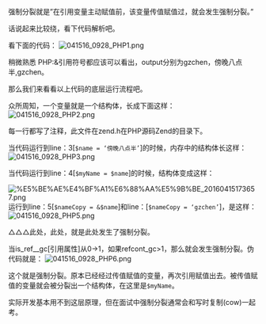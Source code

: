 强制分裂就是”在引用变量主动赋值前，该变量传值赋值过，就会发生强制分裂。”

话说起来比较绕，看下代码解析吧。

看下面的代码：
![041516_0928_PHP1.png](https://img.yluchao.cn/typora/3015537de1b0de3f3a31bdcebac2fb3c.png)

稍微熟悉 PHP:&引用符号都应该可以看出，output分别为gzchen，傍晚八点半,gzchen。

那么我们来看看以上代码的底层运行流程吧。

众所周知，一个变量就是一个结构体，长成下面这样：
![041516_0928_PHP2.png](https://segmentfault.com/img/bVuVfA)

每一行都写了注释，此文件在zend.h在PHP源码Zend的目录下。

当代码运行到line：3[`$name = ‘傍晚八点半’`]的时候，内存中的结构体长这样：
![041516_0928_PHP3.png](https://img.yluchao.cn/typora/02208f2bb2fc0a61bdf8e63eeac344b8.png)

当代码运行到line：4[`$myName = $name`]的时候，结构体变成这样：

![%E5%BE%AE%E4%BF%A1%E6%88%AA%E5%9B%BE_20160415173657.png](https://img.yluchao.cn/typora/ff9a432b985fb5a0b75443408d11980e.png)
运行到line：5[`$nameCopy = &$name`]和line：[`$nameCopy = ‘gzchen’`]，是这样：
![041516_0928_PHP5.png](https://img.yluchao.cn/typora/6ac9beccfc5d731abf02308d949ed221.png)

△△△此处，此处，就是此处发生了强制分裂。

当is_ref__gc[引用属性]从0->1，如果refcont_gc>1，那么就会发生强制分裂。伪代码就是：
![041516_0928_PHP6.png](https://img.yluchao.cn/typora/ddcb61f5992798baedc1d49b4bc77e7b.png)

这个就是强制分裂。原本已经经过传值赋值的变量，再次引用赋值出去。被传值赋值的变量就会被分裂出一个结构体，在这里是`$myName`。

实际开发基本用不到这层原理，但在面试中强制分裂通常会和写时复制(cow)一起考。